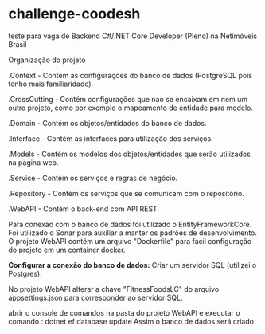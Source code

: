 
# challenge-coodesh
teste para vaga de Backend C#/.NET Core Developer (Pleno) na Netimóveis Brasil


Organização do projeto

.Context - Contém as configurações do banco de dados (PostgreSQL pois tenho mais familiaridade).

.CrossCutting - Contém configurações que nao se encaixam em nem um outro projeto, como por exemplo o mapeamento de entidade para modelo.

.Domain - Contém os objetos/entidades do banco de dados.

.Interface - Contém as interfaces para utilização dos serviços.

.Models - Contém os modelos dos objetos/entidades que serão utilizados na pagina web.

.Service - Contém os serviços e regras de negócio.

.Repository - Contém os serviços que se comunicam com o repositório.

.WebAPI - Contém o back-end com API REST.

Para conexão com o banco de dados foi utilizado o EntityFrameworkCore.
Foi utilizado o Sonar para auxiliar a manter os padrões de desenvolvimento.
O projeto WebAPI contém um arquivo "Dockerfile" para fácil configuração do projeto em um container docker.

**Configurar a conexão do banco de dados:**
Criar um servidor SQL (utilizei o Postgres).

No projeto WebAPI alterar a chave "FitnessFoodsLC" do arquivo appsettings.json para corresponder ao servidor SQL.

abrir o console de comandos na pasta do projeto WebAPI e executar o comando : dotnet ef database update
Assim o banco de dados será criado 
